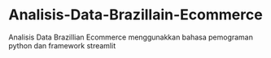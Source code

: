 # Analisis-Data-Brazillain-Ecommerce
Analisis Data Brazillian Ecommerce menggunakkan bahasa pemograman python dan framework streamlit
